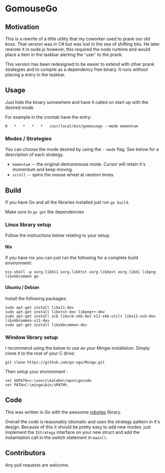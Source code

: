 # GomouseGo

## Motivation
This is a rewrite of a little utility that my coworker used to prank our old boss. That version was in C# but was lost in the sea of shifting bits. He later rewrote it in node.js however, this required the node runtime and would place a item in the taskbar alerting the 'user' to the prank.

This version has been redesigned to be easier to extend with other prank strategies and to compile as a dependency free binary. It runs without placing a entry in the taskbar.

## Usage
Just hide the binary somewhere and have it called on start up with the desired mode.

For example in the crontab have the entry:

```
0   *   *   *   *   /usr/local/bin/gomousego --mode momentum
```

### Modes / Strategies
You can choose the mode desired by using the `--mode` flag. See below for a description of each strategy.

* `momentum` -- the original demonmouse mode. Cursor will retain it's momentum and keep moving.
* `scroll` -- spins the mouse wheel at random times.


## Build
If you have Go and all the libraries installed just run `go build`.

Make sure to `go get` the dependencies

### Linux library setup
Follow the instructions below relating to your setup.

#### Nix
If you have nix you can just run the following for a complete build environment: 

```
nix-shell -p xorg.libX11 xorg.libXtst xorg.libXext xorg.libXi libpng libxkbcommon go
```

#### Ubuntu / Debian
Install the following packages:

```
sudo apt-get install libx11-dev
sudo apt-get install libxtst-dev libpng++-dev
sudo apt-get install xcb libxcb-xkb-dev x11-xkb-utils libx11-xcb-dev libxkbcommon-x11-dev
sudo apt-get install libxkbcommon-dev
``` 

### Window library setup
I recommend using the below to use as your Mingw installation. Simply clone it to the root of your C drive:

`git clone https://github.com/go-vgo/Mingw.git` 

Then setup your environment :
```
set GOPATH=c:\users\kalebo\repos\gocode
set PATH=C:\mingw\bin;%PATH%
```

## Code

This was written in Go with the awesome [robotgo](https://github.com/go-vgo/robotgo) library.

Overall the code is reasonably idiomatic and uses the strategy pattern in it's design. Because of this it should be pretty easy to add new modes: just implement the `IStrategy` interface on your new struct and add the instantiation call in the switch statement in `main()`.

## Contributors
Any pull requests are welcome.
